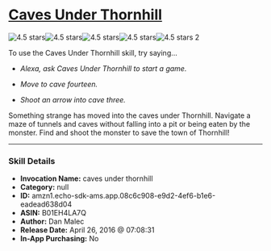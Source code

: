 # [Caves Under Thornhill](http://alexa.amazon.com/#skills/amzn1.echo-sdk-ams.app.08c6c908-e9d2-4ef6-b1e6-eadead638d04)
![4.5 stars](../../images/ic_star_black_18dp_1x.png)![4.5 stars](../../images/ic_star_black_18dp_1x.png)![4.5 stars](../../images/ic_star_black_18dp_1x.png)![4.5 stars](../../images/ic_star_black_18dp_1x.png)![4.5 stars](../../images/ic_star_half_black_18dp_1x.png) 2

To use the Caves Under Thornhill skill, try saying...

* *Alexa, ask Caves Under Thornhill to start a game.*

* *Move to cave fourteen.*

* *Shoot an arrow into cave three.*

Something strange has moved into the caves under Thornhill.  Navigate a maze of tunnels and caves without falling into a pit or being eaten by the monster.  Find and shoot the monster to save the town of Thornhill!

***

### Skill Details

* **Invocation Name:** caves under thornhill
* **Category:** null
* **ID:** amzn1.echo-sdk-ams.app.08c6c908-e9d2-4ef6-b1e6-eadead638d04
* **ASIN:** B01EH4LA7Q
* **Author:** Dan Malec
* **Release Date:** April 26, 2016 @ 07:08:31
* **In-App Purchasing:** No
